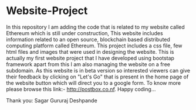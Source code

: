 # Website-Project
In this repository I am adding the code that is related to my website called Ethereum which is still under construction,
This website includes information related to an open source, blockchain based distributed computing platform called Ethereum.
This project includes a css file, few html files and images that were used in designing the website.
This is actually my first website project that I have developed using bootstap framework apart from this I am also managing the website on a free subdomain.
As this website is in beta version so interested viewers can give their feedback by clicking on "Let's Go" that is present in the home page of the website button which will direct you to a google form.
To know more please browse this link:- http://postbox.co.nf.
Happy coding...

Thank you: 
Sagar Gururaj Deshpande
